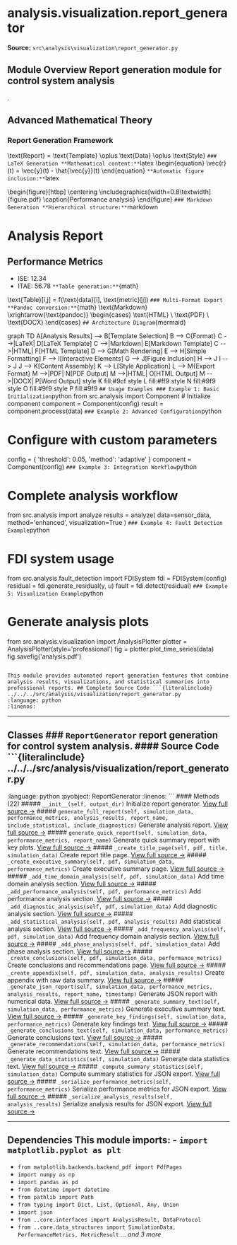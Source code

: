 # analysis.visualization.report_generator

**Source:** `src\analysis\visualization\report_generator.py`

## Module Overview Report generation module for control system analysis

.

## Advanced Mathematical Theory

### Report Generation Framework


\text{Report} = \text{Template} \oplus \text{Data} \oplus \text{Style}
``` ### LaTeX Generation **Mathematical content:** ```latex
\begin{equation} \vec{r}(t) = \vec{y}(t) - \hat{\vec{y}}(t)
\end{equation}
``` **Automatic figure inclusion:** ```latex

\begin{figure}[htbp] \centering \includegraphics[width=0.8\textwidth]{figure.pdf} \caption{Performance analysis}
\end{figure}
``` ### Markdown Generation **Hierarchical structure:** ```markdown
# Analysis Report
## Performance Metrics
- ISE: 12.34
- ITAE: 56.78
``` **Table generation:** ```{math}

\text{Table}[i,j] = f(\text{data}[i], \text{metric}[j])
``` ### Multi-Format Export **Pandoc conversion:** ```{math}
\text{Markdown} \xrightarrow{\text{pandoc}} \begin{cases}
\text{HTML} \\
\text{PDF} \\
\text{DOCX}
\end{cases}
``` ## Architecture Diagram ```{mermaid}

graph TD A[Analysis Results] --> B[Template Selection] B --> C{Format} C -->|LaTeX| D[LaTeX Template] C -->|Markdown| E[Markdown Template] C -->|HTML| F[HTML Template] D --> G[Math Rendering] E --> H[Simple Formatting] F --> I[Interactive Elements] G --> J[Figure Inclusion] H --> J I --> J J --> K[Content Assembly] K --> L[Style Application] L --> M{Export Format} M -->|PDF| N[PDF Output] M -->|HTML| O[HTML Output] M -->|DOCX| P[Word Output] style K fill:#9cf style L fill:#ff9 style N fill:#9f9 style O fill:#9f9 style P fill:#9f9
``` ## Usage Examples ### Example 1: Basic Initialization ```python
from src.analysis import Component # Initialize component
component = Component(config)
result = component.process(data)
``` ### Example 2: Advanced Configuration ```python
# Configure with custom parameters

config = { 'threshold': 0.05, 'method': 'adaptive'
}
component = Component(config)
``` ### Example 3: Integration Workflow ```python
# Complete analysis workflow
from src.analysis import analyze results = analyze( data=sensor_data, method='enhanced', visualization=True
)
``` ### Example 4: Fault Detection Example ```python
# FDI system usage

from src.analysis.fault_detection import FDISystem fdi = FDISystem(config)
residual = fdi.generate_residual(y, u)
fault = fdi.detect(residual)
``` ### Example 5: Visualization Example ```python
# Generate analysis plots
from src.analysis.visualization import AnalysisPlotter plotter = AnalysisPlotter(style='professional')
fig = plotter.plot_time_series(data)
fig.savefig('analysis.pdf')
```

This module provides automated report generation features that combine
analysis results, visualizations, and statistical summaries into professional reports. ## Complete Source Code ```{literalinclude} ../../../src/analysis/visualization/report_generator.py
:language: python
:linenos:
```

---

## Classes ### `ReportGenerator` report generation for control system analysis. #### Source Code ```{literalinclude} ../../../src/analysis/visualization/report_generator.py
:language: python
:pyobject: ReportGenerator
:linenos:
``` #### Methods (22) ##### `__init__(self, output_dir)` Initialize report generator. [View full source →](#method-reportgenerator-__init__) ##### `generate_full_report(self, simulation_data, performance_metrics, analysis_results, report_name, include_statistical, include_diagnostics)` Generate analysis report. [View full source →](#method-reportgenerator-generate_full_report) ##### `generate_quick_report(self, simulation_data, performance_metrics, report_name)` Generate quick summary report with key plots. [View full source →](#method-reportgenerator-generate_quick_report) ##### `_create_title_page(self, pdf, title, simulation_data)` Create report title page. [View full source →](#method-reportgenerator-_create_title_page) ##### `_create_executive_summary(self, pdf, simulation_data, performance_metrics)` Create executive summary page. [View full source →](#method-reportgenerator-_create_executive_summary) ##### `_add_time_domain_analysis(self, pdf, simulation_data)` Add time domain analysis section. [View full source →](#method-reportgenerator-_add_time_domain_analysis) ##### `_add_performance_analysis(self, pdf, performance_metrics)` Add performance analysis section. [View full source →](#method-reportgenerator-_add_performance_analysis) ##### `_add_diagnostic_analysis(self, pdf, simulation_data)` Add diagnostic analysis section. [View full source →](#method-reportgenerator-_add_diagnostic_analysis) ##### `_add_statistical_analysis(self, pdf, analysis_results)` Add statistical analysis section. [View full source →](#method-reportgenerator-_add_statistical_analysis) ##### `_add_frequency_analysis(self, pdf, simulation_data)` Add frequency domain analysis section. [View full source →](#method-reportgenerator-_add_frequency_analysis) ##### `_add_phase_analysis(self, pdf, simulation_data)` Add phase analysis section. [View full source →](#method-reportgenerator-_add_phase_analysis) ##### `_create_conclusions(self, pdf, simulation_data, performance_metrics)` Create conclusions and recommendations page. [View full source →](#method-reportgenerator-_create_conclusions) ##### `_create_appendix(self, pdf, simulation_data, analysis_results)` Create appendix with raw data summary. [View full source →](#method-reportgenerator-_create_appendix) ##### `_generate_json_report(self, simulation_data, performance_metrics, analysis_results, report_name, timestamp)` Generate JSON report with numerical data. [View full source →](#method-reportgenerator-_generate_json_report) ##### `_generate_summary_text(self, simulation_data, performance_metrics)` Generate executive summary text. [View full source →](#method-reportgenerator-_generate_summary_text) ##### `_generate_key_findings(self, simulation_data, performance_metrics)` Generate key findings text. [View full source →](#method-reportgenerator-_generate_key_findings) ##### `_generate_conclusions_text(self, simulation_data, performance_metrics)` Generate conclusions text. [View full source →](#method-reportgenerator-_generate_conclusions_text) ##### `_generate_recommendations(self, simulation_data, performance_metrics)` Generate recommendations text. [View full source →](#method-reportgenerator-_generate_recommendations) ##### `_generate_data_statistics(self, simulation_data)` Generate data statistics text. [View full source →](#method-reportgenerator-_generate_data_statistics) ##### `_compute_summary_statistics(self, simulation_data)` Compute summary statistics for JSON export. [View full source →](#method-reportgenerator-_compute_summary_statistics) ##### `_serialize_performance_metrics(self, performance_metrics)` Serialize performance metrics for JSON export. [View full source →](#method-reportgenerator-_serialize_performance_metrics) ##### `_serialize_analysis_results(self, analysis_results)` Serialize analysis results for JSON export. [View full source →](#method-reportgenerator-_serialize_analysis_results)

---

## Dependencies This module imports: - `import matplotlib.pyplot as plt`

- `from matplotlib.backends.backend_pdf import PdfPages`
- `import numpy as np`
- `import pandas as pd`
- `from datetime import datetime`
- `from pathlib import Path`
- `from typing import Dict, List, Optional, Any, Union`
- `import json`
- `from ..core.interfaces import AnalysisResult, DataProtocol`
- `from ..core.data_structures import SimulationData, PerformanceMetrics, MetricResult` *... and 3 more*
